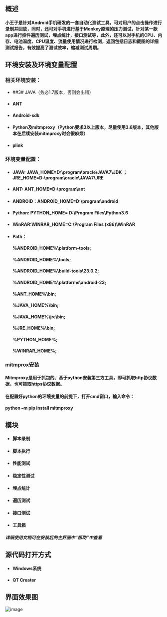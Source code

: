 ## 概述
#### 小王子是针对Android手机研发的一套自动化测试工具，可对用户的点击操作进行录制并回放，同时，还可对手机进行基于Monkey原理的压力测试，针对某一款app进行控件遍历测试，埋点统计，接口测试等，此外，还可以对手机的CPU、内存、电池温度、CPU温度、流量使用情况进行检测，返回包括日志和截图的详细测试报告，有效提高了测试效率，缩减测试周期。

## 环境安装及环境变量配置
### 相关环境安装： 
- ##3# JAVA（务必1.7版本，否则会出错）
- #### ANT
- #### Android-sdk
- #### Python及mitmproxy（Python要求3以上版本，尽量使用3.6版本，其他版本在后续安装mitmproxy时会很麻烦）
- #### plink

### 环境变量配置：
- #### JAVA: JAVA_HOME=D:\program\oracle\JAVA7\JDK ； JRE_HOME=D:\program\oracle\JAVA7\JRE
- #### ANT: ANT_HOME=D:\program\ant
- #### ANDROID：ANDROID_HOME=D:\program\android
- #### Python: PYTHON_HOME= D:\Program Files\Python3.6
- #### WinRAR:WINRAR_HOME=C:\Program Files (x86)\WinRAR
- #### Path：
    #### %ANDROID_HOME%\platform-tools;
    #### %ANDROID_HOME%\tools;
    #### %ANDROID_HOME%\build-tools\23.0.2;
    #### %ANDROID_HOME%\platforms\android-23;
    #### %ANT_HOME%\bin;
    #### %JAVA_HOME%\bin;
    #### %JAVA_HOME%\jre\bin;
    #### %JRE_HOME%\bin;
    #### %PYTHON_HOME%;
    #### %WINRAR_HOME%;

### mitmprox安装

#### Mitmproxy是用于抓包的、基于python安装第三方工具，即可抓取http协议数据，也可抓取https协议数据。

#### 在配置好python的环境变量的前提下，打开cmd窗口，输入命令：
#### python –m pip install mitmproxy

## 模块
- #### 脚本录制
- #### 脚本执行
- #### 性能测试
- #### 稳定性测试
- #### 埋点统计
- #### 遍历测试
- #### 接口测试
- #### 工具箱

#### *详细使用文档可在安装后的主界面中“帮助”中查看*

## 源代码打开方式
- #### Windows系统
- #### QT Creater

## 界面效果图
![image](C:\Users\changhe\Desktop\QQ截图20171117160829.png)